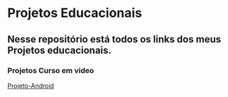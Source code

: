 # Projetos Educacionais
 <h2> Nesse repositório está todos os links dos meus Projetos educacionais. </h2>
 
 <h3>Projetos Curso em video</h3> 
 
 [Projeto-Android](https://projetos-educacionais-ot3b.vercel.app/)
